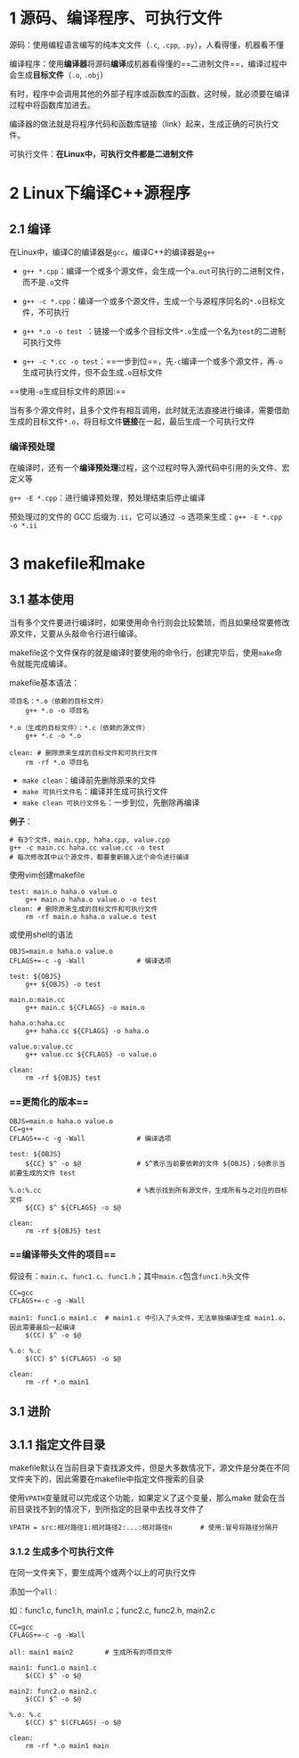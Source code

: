 # 1 源码、编译程序、可执行文件

源码：使用编程语言编写的纯本文文件（`.c`, `.cpp`, `.py`），人看得懂，机器看不懂

编译程序：使用**编译器**将源码**编译**成机器看得懂的==二进制文件==，编译过程中会生成**目标文件**（`.o`, `.obj`）

有时，程序中会调用其他的外部子程序或函数库的函数，这时候，就必须要在编译过程中将函数库加进去。

编译器的做法就是将程序代码和函数库链接（link）起来，生成正确的可执行文件。

可执行文件：**在Linux中，可执行文件都是二进制文件**



# 2 Linux下编译C++源程序

## 2.1 编译

在Linux中，编译C的编译器是`gcc`，编译C++的编译器是`g++`

- `g++ *.cpp`：编译一个或多个源文件，会生成一个`a.out`可执行的二进制文件，而不是`.o`文件

  

- `g++ -c *.cpp`：编译一个或多个源文件，生成一个与源程序同名的`*.o`目标文件，不可执行

- `g++ *.o -o test `：链接一个或多个目标文件`*.o`生成一个名为`test`的二进制可执行文件



- `g++ -c *.cc -o test`：==一步到位==，先`-c`编译一个或多个源文件，再`-o`生成可执行文件，但不会生成`.o`目标文件



==使用`-o`生成目标文件的原因:==

当有多个源文件时，且多个文件有相互调用，此时就无法直接进行编译，需要借助生成的目标文件`*.o`，将目标文件**链接**在一起，最后生成一个可执行文件



### 编译预处理

在编译时，还有一个**编译预处理**过程，这个过程时导入源代码中引用的头文件、宏定义等

`g++ -E *.cpp`：进行编译预处理，预处理结束后停止编译

预处理过的文件的 GCC 后缀为`.ii`，它可以通过 `-o` 选项来生成：`g++ -E *.cpp -o *.ii`

#  3 makefile和make

## 3.1 基本使用

当有多个文件要进行编译时，如果使用命令行则会比较繁琐，而且如果经常要修改源文件，又要从头敲命令行进行编译。

makefile这个文件保存的就是编译时要使用的命令行，创建完毕后，使用`make`命令就能完成编译。

makefile基本语法：

```shell
项目名：*.o（依赖的目标文件）
	g++ *.o -o 项目名

*.o（生成的目标文件）：*.c（依赖的源文件）
	g++ *.c -o *.o

clean: # 删除原来生成的目标文件和可执行文件
	rm -rf *.o 项目名
```

- `make clean`：编译前先删除原来的文件
- `make 可执行文件名`：编译并生成可执行文件
- `make clean 可执行文件名`：一步到位，先删除再编译



**例子**：

```shell
# 有3个文件，main.cpp, haha.cpp, value.cpp
g++ -c main.cc haha.cc value.cc -o test
# 每次修改其中以个源文件，都要重新输入这个命令进行编译
```

使用vim创建makefile

```shell
test: main.o haha.o value.o
	g++ main.o haha.o value.o -o test 
clean: # 删除原来生成的目标文件和可执行文件
	rm -rf main.o haha.o value.o test
```

或使用shell的语法

```shell
OBJS=main.o haha.o value.o
CFLAGS+=-c -g -Wall				# 编译选项

test: ${OBJS}
	g++ ${OBJS} -o test

main.o:main.cc
	g++ main.c ${CFLAGS} -o main.o
	
haha.o:haha.cc
	g++ haha.cc ${CFLAGS} -o haha.o
	
value.o:value.cc
	g++ value.cc ${CFLAGS} -o value.o

clean:
	rm -rf ${OBJS} test
```

### ==更简化的版本==

```shell
OBJS=main.o haha.o value.o
CC=g++
CFLAGS+=-c -g -Wall				# 编译选项

test: ${OBJS}
	${CC} $^ -o $@				# $^表示当前要依赖的文件 ${OBJS}；$@表示当前要生成的文件 test

%.o:%.cc						# %表示找到所有源文件，生成所有与之对应的目标文件
	${CC} $^ ${CFLAGS} -o $@

clean:
	rm -rf ${OBJS} test
```

### ==编译带头文件的项目==

假设有：`main.c`、`func1.c`、`func1.h`；其中`main.c`包含`func1.h`头文件

```shell
CC=gcc
CFLAGS+=-c -g -Wall

main1: func1.o main1.c	# main1.c 中引入了头文件，无法单独编译生成 main1.o，因此需要最后一起编译
	$(CC) $^ -o $@

%.o: %.c
	$(CC) $^ $(CFLAGS) -o $@

clean:
	rm -rf *.o main1
```





## 3.1 进阶

## 3.1.1 指定文件目录

makefile默认在当前目录下查找源文件，但是大多数情况下，源文件是分类在不同文件夹下的，因此需要在makefile中指定文件搜索的目录

使用`VPATH`变量就可以完成这个功能，如果定义了这个变量，那么make 就会在当前目录找不到的情况下，到所指定的目录中去找寻文件了

```shell
VPATH = src:相对路径1:相对路径2:...:相对路径n		# 使用:冒号将路径分隔开
```



### 3.1.2 生成多个可执行文件

在同一文件夹下，要生成两个或两个以上的可执行文件

添加一个`all：`

如：func1.c, func1.h, main1.c；func2.c, func2.h, main2.c

```shell
CC=gcc
CFLAGS+=-c -g -Wall

all: main1 main2		# 生成所有的项目文件

main1: func1.o main1.c
	$(CC) $^ -o $@

main2: func2.o main2.c
	$(CC) $^ -o $@

%.o: %.c
	$(CC) $^ $(CFLAGS) -o $@

clean:
	rm -rf *.o main1 main
```

